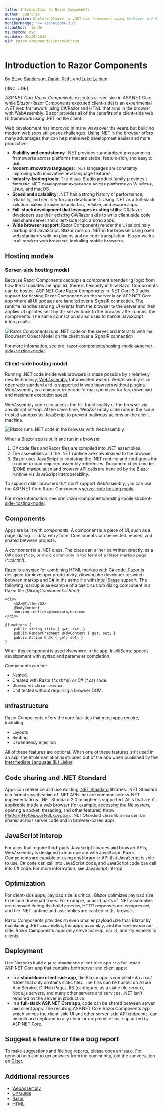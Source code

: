 ```yaml
---
title: Introduction to Razor Components
author: guardrex
description: Explore Blazor, a .NET web framework using C#/Razor and HTML that runs in the browser with WebAssembly.
monikerRange: '>= aspnetcore-3.0'
ms.author: riande
ms.custom: mvc
ms.date: 01/29/2019
uid: razor-components/introduction
---
```

# Introduction to Razor Components

By [Steve Sanderson](http://blog.stevensanderson.com), [Daniel Roth](https://github.com/danroth27), and [Luke Latham](https://github.com/guardrex)

[!INCLUDE[](~/includes/razor-components-preview-notice.md)]

*ASP.NET Core Razor Components* executes server-side in ASP.NET Core, while *Blazor* (Razor Components executed client-side) is an experimental .NET web framework using C#/Razor and HTML that runs in the browser with WebAssembly. Blazor provides all of the benefits of a client-side web UI framework using .NET on the client.

Web development has improved in many ways over the years, but building modern web apps still poses challenges. Using .NET in the browser offers many advantages that can help make web development easier and more productive:

* **Stability and consistency**: .NET provides standardized programming frameworks across platforms that are stable, feature-rich, and easy to use.
* **Modern innovative languages**: .NET languages are constantly improving with innovative new language features.
* **Industry-leading tools**: The Visual Studio product family provides a fantastic .NET development experience across platforms on Windows, Linux, and macOS.
* **Speed and scalability**: .NET has a strong history of performance, reliability, and security for app development. Using .NET as a full-stack solution makes it easier to build fast, reliable, and secure apps.
* **Full-stack development that leverages existing skills**: C#/Razor developers use their existing C#/Razor skills to write client-side code and share server and client-side logic among apps.
* **Wide browser support**: Razor Components render the UI as ordinary markup and JavaScript. Blazor runs on .NET in the browser using open web standards with no plugins and no code transpilation. Blazor works in all modern web browsers, including mobile browsers.

## Hosting models

### Server-side hosting model

Because Razor Components decouple a component's rendering logic from how the UI updates are applied, there is flexibility in how Razor Components can be hosted. ASP.NET Core Razor Components in .NET Core 3.0 adds support for hosting Razor Components on the server in an ASP.NET Core app where all UI updates are handled over a SignalR connection. The runtime handles sending UI events from the browser to the server and then applies UI updates sent by the server back to the browser after running the components. The same connection is also used to handle JavaScript interop calls.

![Razor Components runs .NET code on the server and interacts with the Document Object Model on the client over a SignalR connection](index/_static/aspnet-core-razor-components.png)

For more information, see <xref:razor-components/hosting-models#server-side-hosting-model>.

### Client-side hosting model

Running .NET code inside web browsers is made possible by a relatively new technology, [WebAssembly](http://webassembly.org) (abbreviated *wasm*). WebAssembly is an open web standard and is supported in web browsers without plugins. WebAssembly is a compact bytecode format optimized for fast download and maximum execution speed.

WebAssembly code can access the full functionality of the browser via JavaScript interop. At the same time, WebAssembly code runs in the same trusted sandbox as JavaScript to prevent malicious actions on the client machine.

![Blazor runs .NET code in the browser with WebAssembly.](index/_static/blazor.png)

When a Blazor app is built and run in a browser:

1. C# code files and Razor files are compiled into .NET assemblies.
1. The assemblies and the .NET runtime are downloaded to the browser.
1. Blazor uses JavaScript to bootstrap the .NET runtime and configures the runtime to load required assembly references. Document object model (DOM) manipulation and browser API calls are handled by the Blazor runtime via JavaScript interoperability.

To support older browsers that don't support WebAssembly, you can use the ASP.NET Core Razor Components [server-side hosting model](#server-side-hosting-model).

For more information, see <xref:razor-components/hosting-models#client-side-hosting-model>.

## Components

Apps are built with *components*. A component is a piece of UI, such as a page, dialog, or data entry form. Components can be nested, reused, and shared between projects.

A *component* is a .NET class. The class can either be written directly, as a C# class (*\*.cs*), or more commonly in the form of a Razor markup page (*\*.cshtml*).

[Razor](/aspnet/core/mvc/views/razor) is a syntax for combining HTML markup with C# code. Razor is designed for developer productivity, allowing the developer to switch between markup and C# in the same file with [IntelliSense](/visualstudio/ide/using-intellisense) support. The following markup is an example of a basic custom dialog component in a Razor file (*DialogComponent.cshtml*):

```cshtml
<div>
    <h2>@Title</h2>
    @BodyContent
    <button onclick=@OnOK>OK</button>
</div>

@functions {
    public string Title { get; set; }
    public RenderFragment BodyContent { get; set; }
    public Action OnOK { get; set; }
}
```

When this component is used elsewhere in the app, IntelliSense speeds development with syntax and parameter completion.

Components can be:

* Nested.
* Created with Razor (*\*.cshtml*) or C# (*\*.cs*) code.
* Shared via class libraries.
* Unit tested without requiring a browser DOM.

## Infrastructure

Razor Components offers the core facilities that most apps require, including:

* Layouts
* Routing
* Dependency injection

All of these features are optional. When one of these features isn't used in an app, the implementation is stripped out of the app when published by the [Intermediate Language (IL) Linker](xref:host-and-deploy/razor-components/configure-linker).

## Code sharing and .NET Standard

Apps can reference and use existing [.NET Standard](/dotnet/standard/net-standard) libraries. .NET Standard is a formal specification of .NET APIs that are common across .NET implementations. .NET Standard 2.0 or higher is supported. APIs that aren't applicable inside a web browser (for example, accessing the file system, opening a socket, threading, and other features) throw [PlatformNotSupportedException](/dotnet/api/system.platformnotsupportedexception). .NET Standard class libraries can be shared across server code and in browser-based apps.

## JavaScript interop

For apps that require third-party JavaScript libraries and browser APIs, WebAssembly is designed to interoperate with JavaScript. Razor Components are capable of using any library or API that JavaScript is able to use. C# code can call into JavaScript code, and JavaScript code can call into C# code. For more information, see [JavaScript interop](xref:razor-components/javascript-interop).

## Optimization

For client-side apps, payload size is critical. Blazor optimizes payload size to reduce download times. For example, unused parts of .NET assemblies are removed during the build process, HTTP responses are compressed, and the .NET runtime and assemblies are cached in the browser.

Razor Components provides an even smaller payload size than Blazor by maintaining .NET assemblies, the app's assembly, and the runtime server-side. Razor Components apps only serve markup, script, and stylesheets to clients.

## Deployment

Use Blazor to build a pure standalone client-side app or a full-stack ASP.NET Core app that contains both server and client apps:

* In a **standalone client-side app**, the Blazor app is compiled into a *dist* folder that only contains static files. The files can be hosted on Azure App Service, GitHub Pages, IIS (configured as a static file server), Node.js servers, and many other servers and services. .NET isn't required on the server in production.
* In a **full-stack ASP.NET Core app**, code can be shared between server and client apps. The resulting ASP.NET Core Razor Components app, which serves the client-side UI and other server-side API endpoints, can be built and deployed to any cloud or on-premise host supported by ASP.NET Core.

## Suggest a feature or file a bug report

To make suggestions and file bug reports, please [open an issue](https://github.com/aspnet/AspNetCore/issues/new). For general help and to get answers from the community, join the conversation on [Gitter](https://gitter.im/aspnet/Blazor).

## Additional resources

* [WebAssembly](http://webassembly.org/)
* [C# Guide](/dotnet/csharp/)
* [Razor](/aspnet/core/mvc/views/razor)
* [HTML](https://www.w3.org/html/)
